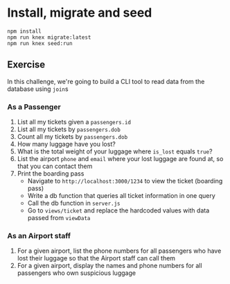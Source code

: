 # Install, migrate and seed

```
npm install
npm run knex migrate:latest
npm run knex seed:run
```

## Exercise

In this challenge, we're going to build a CLI tool to read data from the database using `join`s

### As a Passenger

1. List all my tickets given a `passengers.id`
1. List all my tickets by `passengers.dob`
1. Count all my tickets by `passengers.dob`
1. How many luggage have you lost?
1. What is the total weight of your luggage where `is_lost` equals `true`?
1. List the airport `phone` and `email` where your lost luggage are found at, so that you can contact them
1. Print the boarding pass
   - Navigate to `http://localhost:3000/1234` to view the ticket (boarding pass)
   - Write a db function that queries all ticket information in one query
   - Call the db function in `server.js`
   - Go to `views/ticket` and replace the hardcoded values with data passed from `viewData`

### As an Airport staff

1. For a given airport, list the phone numbers for all passengers who have lost their luggage so that the Airport staff can call them
1. For a given airport, display the names and phone numbers for all passengers who own suspicious luggage
